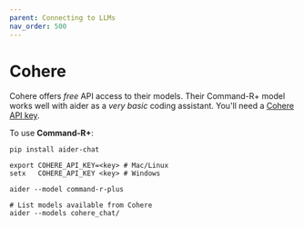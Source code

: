 ```yaml
---
parent: Connecting to LLMs
nav_order: 500
---
```


# Cohere

Cohere offers *free* API access to their models.
Their Command-R+ model works well with aider
as a *very basic* coding assistant.
You'll need a [Cohere API key](https://dashboard.cohere.com/welcome/login).

To use **Command-R+**:

```
pip install aider-chat

export COHERE_API_KEY=<key> # Mac/Linux
setx   COHERE_API_KEY <key> # Windows

aider --model command-r-plus

# List models available from Cohere
aider --models cohere_chat/
```
